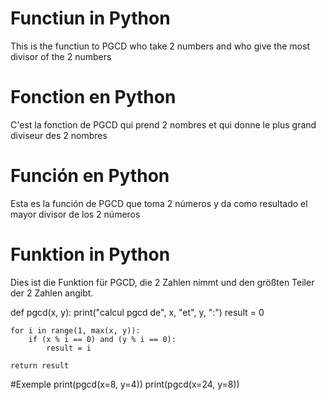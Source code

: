 # Functiun in Python

This is the functiun to PGCD who take 2 numbers and who give the 
most divisor of the 2 numbers

# Fonction en Python

C'est la fonction de PGCD qui prend 2 nombres et qui donne le
plus grand diviseur des 2 nombres

# Función en Python

Esta es la función de PGCD que toma 2 números y da como resultado el
mayor divisor de los 2 números

# Funktion in Python

Dies ist die Funktion für PGCD, die 2 Zahlen nimmt und den 
größten Teiler der 2 Zahlen angibt.


def pgcd(x, y):
    print("calcul pgcd de", x, "et", y, ":")
    result = 0

    for i in range(1, max(x, y)):
        if (x % i == 0) and (y % i == 0):
            result = i
        
    return result

#Exemple
print(pgcd(x=8, y=4))
print(pgcd(x=24, y=8))

